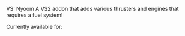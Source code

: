 VS: Nyoom
A VS2 addon that adds various thrusters and engines that requires a fuel system!

Currently available for: